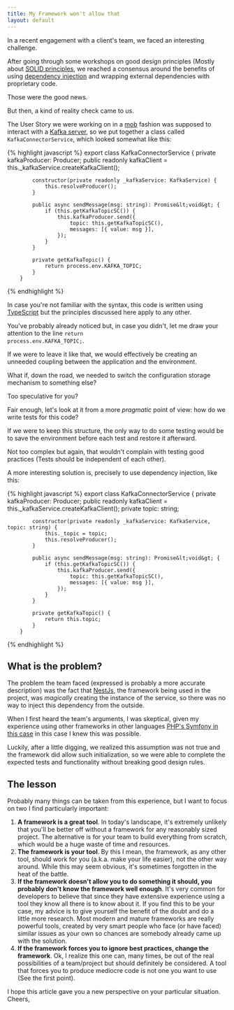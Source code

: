 ```yaml
---
title: My Framework won't allow that
layout: default
---
```


In a recent engagement with a client's team, we faced an interesting challenge.

After going through some workshops on good design principles (Mostly about [SOLID principles](https://en.wikipedia.org/wiki/SOLID), we reached a consensus around the benefits of using [dependency injection](https://en.wikipedia.org/wiki/Dependency_injection) and wrapping external dependencies with proprietary code.

Those were the good news. 

But then, a kind of reality check came to us.

The User Story we were working on in a [mob](https://www.agilealliance.org/glossary/mob-programming/) fashion was supposed to interact with a [Kafka server](https://kafka.apache.org/), so we put together a class called <code>KafkaConnectorService</code>, which looked somewhat like this:

{% highlight javascript %}
export class KafkaConnectorService {
private kafkaProducer: Producer;
public readonly kafkaClient = this._kafkaService.createKafkaClient();

            constructor(private readonly _kafkaService: KafkaService) {
                this.resolveProducer();
            }

            public async sendMessage(msg: string): Promise&lt;void&gt; {
                if (this.getKafkaTopicSC()) {
                    this.kafkaProducer.send({
                        topic: this.getKafkaTopicSC(),
                        messages: [{ value: msg }],
                    });
                }
            }

            private getKafkaTopic() {
                return process.env.KAFKA_TOPIC;
            }
        }
{% endhighlight %}

In case you're not familiar with the syntax, this code is written using [TypeScript](https://www.typescriptlang.org/) but the principles discussed here apply to any other.

You've probably already noticed but, in case you didn't, let me draw your attention to the line <code>return process.env.KAFKA_TOPIC;</code>.

If we were to leave it like that, we would effectively be creating an unneeded coupling between the application and the environment.

What if, down the road, we needed to switch the configuration storage mechanism to something else? 

Too speculative for you?

Fair enough, let's look at it from a more _pragmatic_ point of view: how do we write tests for this code?

If we were to keep this structure, the only way to do some testing would be to save the environment before each test and restore it afterward.

Not too complex but again, that wouldn't complain with testing good practices (Tests should be independent of each other).

A more interesting solution is, precisely to use dependency injection, like this:

{% highlight javascript %}
        export class KafkaConnectorService {
            private kafkaProducer: Producer;
            public readonly kafkaClient = this._kafkaService.createKafkaClient();
            private topic: string;

            constructor(private readonly _kafkaService: KafkaService, topic: string) {
                this._topic = topic;
                this.resolveProducer();
            }

            public async sendMessage(msg: string): Promise&lt;void&gt; {
                if (this.getKafkaTopicSC()) {
                    this.kafkaProducer.send({
                        topic: this.getKafkaTopicSC(),
                        messages: [{ value: msg }],
                    });
                }
            }

            private getKafkaTopic() {
                return this.topic;
            }
        }
{% endhighlight %}

## What is the problem?

The problem the team faced (expressed is probably a more accurate description) was the fact that [NestJs](https://nestjs.com/), the framework being used in the project, was _magically_ creating the instance of the service, so there was no way to inject this dependency from the outside.

When I first heard the team's arguments, I was skeptical, given my experience using other frameworks in other languages [PHP's Symfony in this case](https://symfony.com/) in this case I knew this was possible.

Luckily, after a little digging, we realized this assumption was not true and the framework did allow such initialization, so we were able to complete the expected tests and functionality without breaking good design rules.

## The lesson

Probably many things can be taken from this experience, but I want to focus on two I find particularly important:

1. **A framework is a great tool**. In today's landscape, it's extremely unlikely that you'll be better off without a framework for any reasonably sized project. The alternative is for your team to build everything from scratch, which would be a huge waste of time and resources.
1. **The framework is your tool**. By this I mean, the framework, as any other tool, should work for you (a.k.a. make your life easier), not the other way around. While this may seem obvious, it's sometimes forgotten in the heat of the battle.
1. **If the framework doesn't allow you to do something it should, you probably don't know the framework well enough**. It's very common for developers to believe that since they have extensive experience using a tool they know all there is to know about it. If you find this to be your case, my advice is to give yourself the benefit of the doubt and do a little more research. Most modern and mature frameworks are really powerful tools, created by very smart people who face (or have faced) similar issues as your own so chances are somebody already came up with the solution.
1. **If the framework forces you to ignore best practices, change the framework**.
   Ok, I realize this one can, many times,
   be out of the real possibilities of a team/project but should definitely be considered.
   A tool that forces you to produce mediocre code is not one you want to use (See the first point).

I hope this article gave you a new perspective on your particular situation.
Cheers,